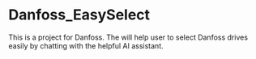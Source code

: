 # Danfoss_EasySelect
This is a project for Danfoss. The will help user to select Danfoss drives easily by chatting with the helpful AI assistant.
